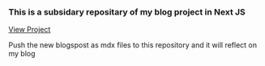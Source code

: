 ### This is a subsidary repositary of my blog project in Next JS

[View Project](https://github.com/TahirShaikh85/nextjs-blog-project)

Push the new blogspost as mdx files to this repository and it will reflect on my blog
